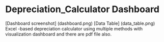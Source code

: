 # Depreciation_Calculator Dashboard
[Dashboard screenshot]
(dashboard.png)
[Data Table]
(data_table.png)
Excel -based depreciation calculator using multiple methods with visualization dashboard and there are pdf file also.
